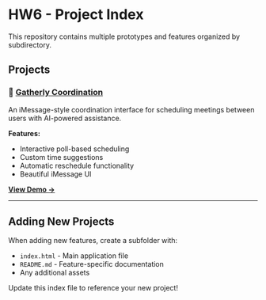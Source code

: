 # HW6 - Project Index

This repository contains multiple prototypes and features organized by subdirectory.

## Projects

### 📅 [Gatherly Coordination](./gatherly-coordination/)
An iMessage-style coordination interface for scheduling meetings between users with AI-powered assistance.

**Features:**
- Interactive poll-based scheduling
- Custom time suggestions
- Automatic reschedule functionality
- Beautiful iMessage UI

**[View Demo →](./gatherly-coordination/index.html)**

---

## Adding New Projects

When adding new features, create a subfolder with:
- `index.html` - Main application file
- `README.md` - Feature-specific documentation
- Any additional assets

Update this index file to reference your new project!

